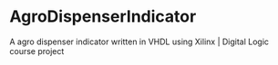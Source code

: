 # AgroDispenserIndicator
A agro dispenser indicator written in VHDL using Xilinx |  Digital Logic course project
